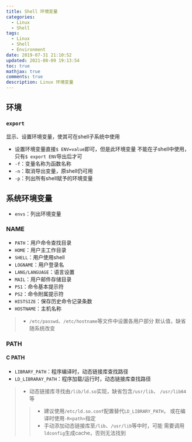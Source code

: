 ```yaml
---
title: Shell 环境变量
categories:
  - Linux
  - Shell
tags:
  - Linux
  - Shell
  - Environment
date: 2019-07-31 21:10:52
updated: 2021-08-09 19:13:54
toc: true
mathjax: true
comments: true
description: Linux 环境变量
---
```


##	环境

###	`export`

显示、设置环境变量，使其可在shell子系统中使用

-	设置环境变量直接`$ ENV=value`即可，但是此环境变量
	不能在子shell中使用，只有`$ export ENV`导出后才可
-	`-f`：变量名称为函数名称
-	`-n`：取消导出变量，原shell仍可用
-	`-p`：列出所有shell赋予的环境变量

##	系统环境变量

-	`envs`：列出环境变量

###	NAME

-	`PATH`：用户命令查找目录
-	`HOME`：用户主工作目录
-	`SHELL`：用户使用shell
-	`LOGNAME`：用户登录名
-	`LANG/LANGUAGE`：语言设置
-	`MAIL`：用户邮件存储目录
-	`PS1`：命令基本提示符
-	`PS2`：命令附属提示符
-	`HISTSIZE`：保存历史命令记录条数
-	`HOSTNAME`：主机名称

> - `/etc/passwd`、`/etc/hostname`等文件中设置各用户部分
	默认值，缺省随系统改变

###	PATH

####	C PATH

-	`LIBRARY_PATH`：程序编译时，动态链接库查找路径
-	`LD_LIBRARAY_PATH`：程序加载/运行时，动态链接库查找路径

> - 动态链接库寻找由`/lib/ld.so`实现，缺省包含`/usr/lib`、
	`/usr/lib64`等
> > - 建议使用`/etc/ld.so.conf`配置替代`LD_LIBRARY_PATH`，
	或在编译时使用`-R<path>`指定
> > - 手动添加动态链接库至`/lib`、`/usr/lib`等中时，可能
	需要调用`ldconfig`生成cache，否则无法找到


